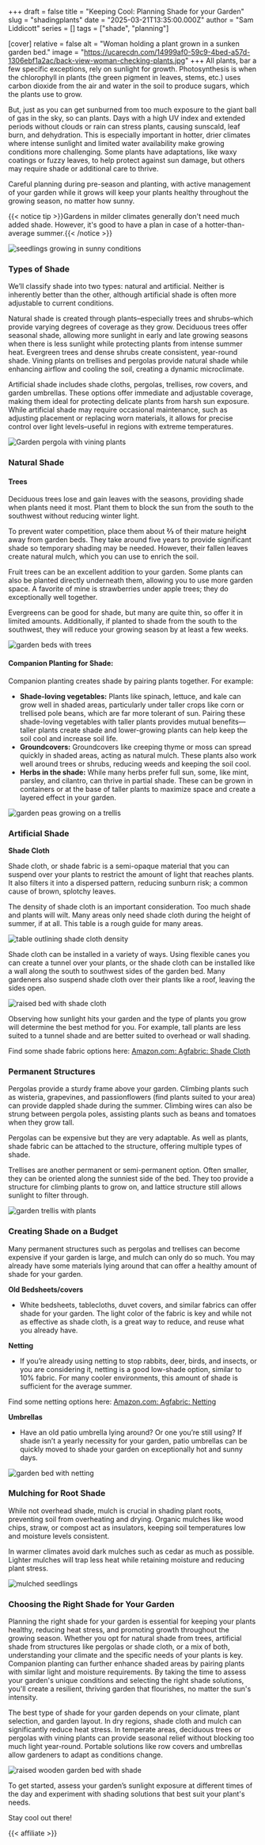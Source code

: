 +++
draft = false
title = "Keeping Cool: Planning Shade for your Garden"
slug = "shadingplants"
date = "2025-03-21T13:35:00.000Z"
author = "Sam Liddicott"
series = []
tags = ["shade", "planning"]

[cover]
relative = false
alt = "Woman holding a plant grown in a sunken garden bed."
image = "https://ucarecdn.com/14999af0-59c9-4bed-a57d-1306ebf1a2ac/back-view-woman-checking-plants.jpg"
+++
All plants, bar a few specific exceptions, rely on sunlight for growth. Photosynthesis is when the chlorophyll in plants (the green pigment in leaves, stems, etc.) uses carbon dioxide from the air and water in the soil to produce sugars, which the plants use to grow.

But, just as you can get sunburned from too much exposure to the giant ball of gas in the sky, so can plants. Days with a high UV index and extended periods without clouds or rain can stress plants, causing sunscald, leaf burn, and dehydration. This is especially important in hotter, drier climates where intense sunlight and limited water availability make growing conditions more challenging. Some plants have adaptations, like waxy coatings or fuzzy leaves, to help protect against sun damage, but others may require shade or additional care to thrive.

Careful planning during pre-season and planting, with active management of your garden while it grows will keep your plants healthy throughout the growing season, no matter how sunny.

{{< notice tip >}}Gardens in milder climates generally don't need much added shade. However, it's good to have a plan in case of a hotter-than-average summer.{{< /notice >}}

![seedlings growing in sunny conditions](https://ucarecdn.com/ad4b706d-e689-4112-8294-a5da9d85b1c4/high-angle-plants-with-green-leaves.jpg)

### Types of Shade

We’ll classify shade into two types: natural and artificial. Neither is inherently better than the other, although artificial shade is often more adjustable to current conditions.

Natural shade is created through plants–especially trees and shrubs–which provide varying degrees of coverage as they grow. Deciduous trees offer seasonal shade, allowing more sunlight in early and late growing seasons when there is less sunlight while protecting plants from intense summer heat. Evergreen trees and dense shrubs create consistent, year-round shade. Vining plants on trellises and pergolas provide natural shade while enhancing airflow and cooling the soil, creating a dynamic microclimate.

Artificial shade includes shade cloths, pergolas, trellises, row covers, and garden umbrellas. These options offer immediate and adjustable coverage, making them ideal for protecting delicate plants from harsh sun exposure. While artificial shade may require occasional maintenance, such as adjusting placement or replacing worn materials, it allows for precise control over light levels–useful in regions with extreme temperatures.

![Garden pergola with vining plants](https://ucarecdn.com/b0ba307f-a237-4de1-9ede-bd5c6ff40e74/background-roof-entwined-with-autumn-ivy-against-sky.jpg)

### **Natural Shade**

#### **Trees**

Deciduous trees lose and gain leaves with the seasons, providing shade when plants need it most. Plant them to block the sun from the south to the southwest without reducing winter light.

To prevent water competition, place them about **⅔** of their mature heigh**t** away from garden beds. They take around five years to provide significant shade so temporary shading may be needed. However, their fallen leaves create natural mulch, which you can use to enrich the soil.

Fruit trees can be an excellent addition to your garden. Some plants can also be planted directly underneath them, allowing you to use more garden space. A favorite of mine is strawberries under apple trees; they do exceptionally well together.

Evergreens can be good for shade, but many are quite thin, so offer it in limited amounts. Additionally, if planted to shade from the south to the southwest, they will reduce your growing season by at least a few weeks.

![garden beds with trees](https://ucarecdn.com/85636696-7f86-45bc-b781-4eff28212062/plants-by-wall-against-trees.jpg)

#### **Companion Planting for Shade:**

Companion planting creates shade by pairing plants together. For example:

* **Shade-loving vegetables:** Plants like spinach, lettuce, and kale can grow well in shaded areas, particularly under taller crops like corn or trellised pole beans, which are far more tolerant of sun. Pairing these shade-loving vegetables with taller plants provides mutual benefits—taller plants create shade and lower-growing plants can help keep the soil cool and increase soil life. 
* **Groundcovers:** Groundcovers like creeping thyme or moss can spread quickly in shaded areas, acting as natural mulch. These plants also work well around trees or shrubs, reducing weeds and keeping the soil cool.
* **Herbs in the shade:** While many herbs prefer full sun, some, like mint, parsley, and cilantro, can thrive in partial shade. These can be grown in containers or at the base of taller plants to maximize space and create a layered effect in your garden.

![garden peas growing on a trellis](https://ucarecdn.com/18eb1071-ca59-4a80-a36f-aa429051de1d/green-peas-grow-gardener-garden-outdoors.jpg)

### Artificial Shade

**Shade Cloth**

Shade cloth, or shade fabric is a semi-opaque material that you can suspend over your plants to restrict the amount of light that reaches plants. It also filters it into a dispersed pattern, reducing sunburn risk; a common cause of brown, splotchy leaves. 

The density of shade cloth is an important consideration. Too much shade and plants will wilt. Many areas only need shade cloth during the height of summer, if at all. This table is a rough guide for many areas.

![table outlining shade cloth density](https://ucarecdn.com/f2a1feb3-53f1-4818-aacf-b3e5ad944a31/shade%20density.PNG)

Shade cloth can be installed in a variety of ways. Using flexible canes you can create a tunnel over your plants, or the shade cloth can be installed like a wall along the south to southwest sides of the garden bed. Many gardeners also suspend shade cloth over their plants like a roof, leaving the sides open. 

![raised bed with shade cloth](https://ucarecdn.com/406965f4-784a-4b43-9fbb-3bf8fcc4b846/high-angle-view-vegetables-container.jpg)

Observing how sunlight hits your garden and the type of plants you grow will determine the best method for you. For example, tall plants are less suited to a tunnel shade and are better suited to overhead or wall shading.

Find some shade fabric options here: [Amazon.com: Agfabric: Shade Cloth](https://www.amazon.com/stores/page/1ABD59E4-9DB6-4071-8DEE-86DA53194EAC?ingress=0&visitId=ffd0373e-4bd1-4c9d-ae41-41b121143559&lp_query=agfabric&lp_slot=auto-sparkle-hsa-tetris&store_ref=SB_A023357128C5RJ5S85QSE-A0690841245LKB6J5JI2A&ref_=sbx_be_s_sparkle_mcd_cta)

### Permanent Structures

Pergolas provide a sturdy frame above your garden. Climbing plants such as wisteria, grapevines, and passionflowers (find plants suited to your area) can provide dappled shade during the summer. Climbing wires can also be strung between pergola poles, assisting plants such as beans and tomatoes when they grow tall. 

Pergolas can be expensive but they are very adaptable. As well as plants, shade fabric can be attached to the structure, offering multiple types of shade.

Trellises are another permanent or semi-permanent option. Often smaller, they can be oriented along the sunniest side of the bed. They too provide a structure for climbing plants to grow on, and lattice structure still allows sunlight to filter through.

![garden trellis with plants](https://ucarecdn.com/197c3283-c571-4a77-9416-e1c0d5b072fb/built-structure-with-trees-background.jpg)

### **Creating Shade on a Budget**

Many permanent structures such as pergolas and trellises can become expensive if your garden is large, and mulch can only do so much. You may already have some materials lying around that can offer a healthy amount of shade for your garden.

**Old Bedsheets/covers**

* White bedsheets, tablecloths, duvet covers, and similar fabrics can offer shade for your garden. The light color of the fabric is key and while not as effective as shade cloth, is a great way to reduce, and reuse what you already have.

**Netting**

* If you’re already using netting to stop rabbits, deer, birds, and insects, or you are considering it, netting is a good low-shade option, similar to 10% fabric. For many cooler environments, this amount of shade is sufficient for the average summer. 

Find some netting options here: [Amazon.com: Agfabric: Netting](https://www.amazon.com/stores/page/EFDEB572-12C0-4FDF-B97E-AE14908324A0?ingress=0&visitId=ffd0373e-4bd1-4c9d-ae41-41b121143559&lp_query=agfabric&lp_slot=auto-sparkle-hsa-tetris&store_ref=SB_A023357128C5RJ5S85QSE-A0690841245LKB6J5JI2A&ref_=sbx_be_s_sparkle_mcd_cta)

**Umbrellas**

* Have an old patio umbrella lying around? Or one you’re still using? If shade isn’t a yearly necessity for your garden, patio umbrellas can be quickly moved to shade your garden on exceptionally hot and sunny days. 



![garden bed with netting](https://ucarecdn.com/5c01cad2-d8a5-4973-ab9e-f9d7e8070f54/-/crop/2427x1345/133,575/-/preview/PXL_20230805_142551385%20(1).jpg)

### **Mulching for Root Shade**

While not overhead shade, mulch is crucial in shading plant roots, preventing soil from overheating and drying. Organic mulches like wood chips, straw, or compost act as insulators, keeping soil temperatures low and moisture levels consistent.

In warmer climates avoid dark mulches such as cedar as much as possible. Lighter mulches will trap less heat while retaining moisture and reducing plant stress.

![mulched seedlings](https://ucarecdn.com/49b3566a-b00a-48bf-ad02-19485359858b/leaves-growing-field.jpg)

### **Choosing the Right Shade for Your Garden**

Planning the right shade for your garden is essential for keeping your plants healthy, reducing heat stress, and promoting growth throughout the growing season. Whether you opt for natural shade from trees, artificial shade from structures like pergolas or shade cloth, or a mix of both, understanding your climate and the specific needs of your plants is key. Companion planting can further enhance shaded areas by pairing plants with similar light and moisture requirements. By taking the time to assess your garden's unique conditions and selecting the right shade solutions, you'll create a resilient, thriving garden that flourishes, no matter the sun's intensity.

The best type of shade for your garden depends on your climate, plant selection, and garden layout. In dry regions, shade cloth and mulch can significantly reduce heat stress. In temperate areas, deciduous trees or pergolas with vining plants can provide seasonal relief without blocking too much light year-round. Portable solutions like row covers and umbrellas allow gardeners to adapt as conditions change.

![raised wooden garden bed with shade](https://ucarecdn.com/c51d4d03-df74-4625-a1c6-7dddd04a712f/raised-wooden-bed-backyard-garden.jpg)

To get started, assess your garden’s sunlight exposure at different times of the day and experiment with shading solutions that best suit your plant's needs.

Stay cool out there!

{{< affiliate >}}
